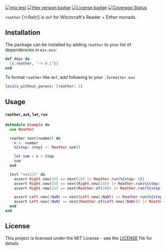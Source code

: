 [![mix test](https://github.com/jechol/reather/workflows/mix%20test/badge.svg)](https://github.com/jechol/reather/actions)
[![Hex version badge](https://img.shields.io/hexpm/v/reather.svg)](https://hex.pm/packages/reather)
[![License badge](https://img.shields.io/hexpm/l/reather.svg)](https://github.com/jechol/reather/blob/main/LICENSE.md)
[![Coverage Status](https://coveralls.io/repos/github/jechol/reather/badge.svg?branch=main)](https://coveralls.io/github/jechol/reather?branch=main)

`reather` [ˈriːθə(r)] is `def` for Witchcraft's Reader + Either monads.

## Installation

The package can be installed by adding `reather` to your list of dependencies
in `mix.exs`:

```elixir
def deps do
  [{:reather, "~> 0.1"}]
end
```

To format `reather` like `def`, add following to your `.formatter.exs`

```elixir
locals_without_parens: [reather: 2]
```

## Usage

#### `reather`, `ask`, `let`, `run`

```elixir
defmodule Example do
  use Reather

  reather next(number) do
    n <- number
    %{step: step} <- Reather.ask()

    let sum = n + step
    sum
  end

  test "next/1" do
    assert Right.new(15) == next(10) |> Reather.run(%{step: 5})
    assert Right.new(15) == next(Right.new(10)) |> Reather.run(%{step: 5})
    assert Right.new(15) == next(Reather.of(10)) |> Reather.run(%{step: 5})

    assert Left.new(:NaN) == next(Left.new(:NaN)) |> Reather.run(%{step: 5})
    assert Left.new(:NaN) == next(Reather.of(Left.new(:NaN))) |> Reather.run(%{step: 5})
  end
end
```

## License

This project is licensed under the MIT License - see the [LICENSE](LICENSE.md) file for details
